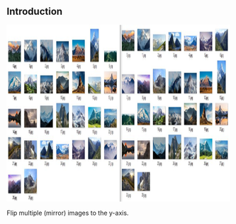 ## Introduction

<p align = "center">
  <img src = "https://raw.githubusercontent.com/hafiz-kamilin/miscellaneous_python_program/master/flipping_multiple_images/example.jpg" width = "800" height = "400"/>
</p>

Flip multiple (mirror) images to the y-axis.